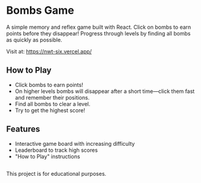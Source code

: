 # Bombs Game

A simple memory and reflex game built with React. Click on bombs to earn points before they disappear! Progress through levels by finding all bombs as quickly as possible.

Visit at: https://nwt-six.vercel.app/

## How to Play

- Click bombs to earn points!
- On higher levels bombs will disappear after a short time—click them fast and remember their positions.
- Find all bombs to clear a level.
- Try to get the highest score!


## Features

- Interactive game board with increasing difficulty
- Leaderboard to track high scores
- "How to Play" instructions

##

This project is for educational purposes.
